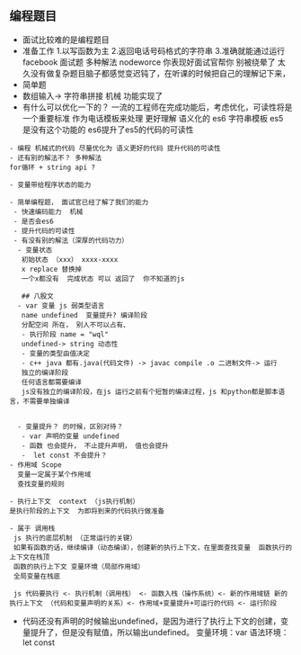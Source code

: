 ## 编程题目
 - 面试比较难的是编程题目
 - 准备工作
   1.以写函数为主
   2.返回电话号码格式的字符串
   3.准确就能通过运行
facebook 面试题 多种解法    nodeworce 你表现好面试官帮你 别被绕晕了
太久没有做复杂题目脑子都感觉变迟钝了，在听课的时候把自己的理解记下来，
  - 简单题
   - 数组输入-> 字符串拼接  机械
    功能实现了
   - 有什么可以优化一下的？
    一流的工程师在完成功能后，考虑优化，可读性将是一个重要标准
    作为电话模板来处理 更好理解  语义化的
    es6 字符串模板  es5 是没有这个功能的  es6提升了es5的代码的可读性

    - 编程 机械式的代码 尽量优化为 语义更好的代码 提升代码的可读性 
    - 还有别的解法不？ 多种解法
    for循环 + string api ?

    - 变量带给程序状态的能力

    - 简单编程题， 面试官已经了解了我们的能力
     - 快速编码能力  机械
     - 是否会es6
     - 提升代码的可读性
     - 有没有别的解法（深厚的代码功力）
      - 变量状态
       初始状态 （xxx） xxxx-xxxx
       x replace 替换掉
       一个x都没有  完成状态 可以 返回了  你不知道的js

       ## 八股文 
      - var 变量 js 弱类型语言
       name undefined  变量提升? 编译阶段
       分配空间 所在， 别人不可以占有、
       - 执行阶段 name = "wql"
       undefined-> string 动态性
       - 变量的类型由值决定
       - c++ java 都有.java(代码文件) -> javac compile .o 二进制文件-> 运行 
       独立的编译阶段
       任何语言都需要编译
       js没有独立的编译阶段，在js 运行之前有个短暂的编译过程，js 和python都是脚本语言，不需要单独编译


      - 变量提升？ 的时候，区别对待？
       - var 声明的变量 undefined 
       - 函数 也会提升， 不止提升声明， 值也会提升
       -  let const 不会提升？
    - 作用域 Scope
      变量一定属于某个作用域  
      查找变量的规则

    - 执行上下文  context （js执行机制）
    是执行阶段的上下文  为即将到来的代码执行做准备

    - 属于 调用栈
     js 执行的底层机制 （正常运行的关键）
     如果有函数的话，继续编译（动态编译），创建新的执行上下文，在里面查找变量  函数执行的上下文在栈顶
     函数的执行上下文 变量环境（局部作用域）
     全局变量在栈底

     js 代码要执行 <- 执行机制（调用栈） <- 函数入栈（操作系统）<- 新的作用域链 新的执行上下文 （代码和变量声明的关系）<- 作用域+变量提升+可运行的代码 <- 运行阶段

  - 代码还没有声明的时候输出undefined，是因为进行了执行上下文的创建，变量提升了，但是没有赋值，所以输出undefined。 变量环境：var  语法环境：let const